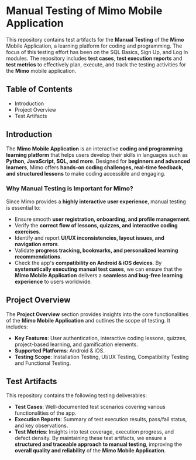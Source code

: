 #                              Manual Testing of Mimo Mobile Application
This repository contains test artifacts for the **Manual Testing** of the **Mimo** Mobile Application, a learning platform for coding and programming.
The focus of this testing effort has been on the SQL Basics, Sign Up, and Log In modules.
The repository includes **test cases**, **test execution reports** and **test metrics** to effectively plan, execute, and track the testing activities for the **Mimo** mobile application.

## Table of Contents
- Introduction
-	Project Overview
-	Test Artifacts

## Introduction
The **Mimo Mobile Application** is an interactive **coding and programming learning platform** that helps users develop their skills in languages such as **Python, JavaScript, SQL, and more**. Designed for **beginners and advanced learners**, Mimo offers **hands-on coding challenges, real-time feedback, and structured lessons** to make coding accessible and engaging.

### Why Manual Testing is Important for Mimo?
Since Mimo provides a **highly interactive user experience**, manual testing is essential to:
- Ensure smooth **user registration, onboarding, and profile management**.
- Verify the **correct flow of lessons, quizzes, and interactive coding exercises**.
- Identify and report **UI/UX inconsistencies, layout issues, and navigation errors**.
- Validate **progress tracking, bookmarks, and personalized learning recommendations**.
- Check the app's **compatibility on Android & iOS devices**.
By **systematically executing manual test cases**, we can ensure that the **Mimo Mobile Application** delivers a **seamless and bug-free learning experience** to users worldwide.

## Project Overview
The **Project Overview** section provides insights into the core functionalities of the **Mimo Mobile Application** and outlines the scope of testing. It includes:
- **Key Features**: User authentication, interactive coding lessons, quizzes, project-based learning, and gamification elements.
- **Supported Platforms**: Android & iOS.
- **Testing Scope**: Installation Testing, UI/UX Testing, Compatibility Testing and Functional Testing.

## Test Artifacts
This repository contains the following testing deliverables:
- **Test Cases**: Well-documented test scenarios covering various functionalities of the app.
- **Execution Reports**: Summary of test execution results, pass/fail status, and key observations.
- **Test Metrics**: Insights into test coverage, execution progress, and defect density.
By maintaining these test artifacts, we ensure a **structured and traceable approach to manual testing**, improving the **overall quality and reliability** of the **Mimo Mobile Application**.



